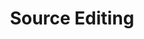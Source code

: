 ---
product-type: "connect"
content-type: "stitch-js-function"
key: "source-editing-function"
order: 5


title: "Source Editing"
definition: "editSource(options)"
description: "{{ js.edit-source.description }}"


options:
  - name: "id"
    required: true
    type: "integer"
    description: "The unique identifier for the source. For example: `12345`"

  - name: "ephemeral_token"
    required: false
    type: "string"
    description: "{{ connect.common.attributes.ephemeral-token-js | flatify }}"

  - name: "default_streams"
    required: false
    type: "object"
    description: "{{ connect.common.attributes.default-streams | flatify }}"


examples:
  - type: "Function"
    language: "javascript"
    description: "The code below will send the user to Stitch and open the Integration Settings page for source `45612`, where the source's settings can be updated."
    code: |
      Stitch.editSource({
          "id": 45612,
          "ephemeral_token": "<EPHEMERAL_TOKEN>"
      }).then((result) => {
          console.log(`Source updated, type=${result.type}, id=${result.id}`);
      }).catch((error) => {
          console.log("Editing source failed.", error);
      });

  - type: "Result"
    description: "Stitch.js will display the Integration Settings page for the source, where the user can update the source's configuration settings."
    image: "connect/js-edit-source-function-result.png"
    image-caption: "The Integration Settings page in Stitch."
---